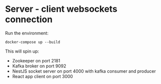 # Server - client websockets connection

Run the environment:

`docker-compose up --build`

This will spin up:

 - Zookeeper on port 2181
 - Kafka broker on port 9092
 - NestJS socket server on port 4000 with kafka consumer and producer
 - React app client on port 3000
